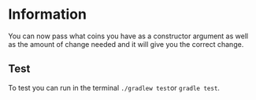 # Information
You can now pass what coins you have as a constructor argument as well as the amount of change needed and it will give you the correct change. 

## Test 
To test you can run in the terminal ``` ./gradlew test ```or ``` gradle test ```. 
